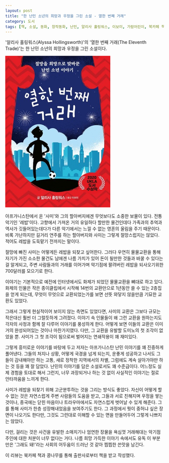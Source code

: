 ```yaml
---
layout: post
title: "한 난민 소년의 희망과 우정을 그린 소설 - 열한 번째 거래"
category: 도서
tags: [책, 소설, 동화, 창작동화, 난민, 알리사 홀링워스, 이보미, 가람어린이, 북카페 책과 콩나무, 서평]
---
```


'알리사 홀링워스(Alyssa Hollingsworth)'의
'열한 번째 거래(The Eleventh Trade)'는
한 난민 소년의 희망과 우정을 그린 소설이다.

![표지](/images/book/the-eleventh-trade-book-h480.jpg)

아프가니스탄에서 온 '사미'와 그의 할아버지에겐 무엇보다도 소중한 보물이 있다.
전통 악기인 '레밥'이다.
고향에서 가져온 거의 유일하다 할만한 물건인데다
가족과의 추억과 역사가 깃들어있는데다가
다른 악기에서는 느낄 수 없는 영혼의 울림을 주기 때문이다.
비록 가난하지만 길거리 연주를 하는 할아버지와 사미는 그렇게 절망스럽지는 않았다.
적어도 레밥을 도둑맡기 전까지는 말이다.

절망에 빠진 사미는 어떻게든 레밥을 되찾고 싶어한다.
그러다 우연히 물물교환을 통해 자기가 가진 소소한 물건도 남에겐 나름 가치가 있어
돈이 될만한 것들과 바꿀 수 있다는 걸 알게되고,
주변 사람들과의 거래를 이어가며 악기점에 팔려버린 레밥을 되사오기위한 700달러를 모으기로 한다.

이야기는 기본적으로 예전에 인터넷에서도 화제가 되었던 물물교환을 뼈대로 하고 있다.
화제의 인물은 작은 종이클립에서 시작해 14번의 교환만으로 1년동안 쓸 수 있는 2층집을 얻게 되는데,
무엇이 무엇으로 교환되었는가를 보면 선뜻 와닿지 않을만큼 기묘한 교환도 있었다.

그래서 그렇게 현실적이어 보이지 않는 측면도 있었다면,
사미의 교환은 그보다 규모는 작은대신 훨씬 더 그럴듯하게 그려졌다.
이야기 속 인물들이 왜 그런 교환을 원하는지도 각자의 사정과 함께 잘 다루어 이야기를 풍성하게 한다.
어떻게 보면 이들의 교환은 이미 거의 완성되어있는 것이나 마찬가지였다.
다만, 그 교환을 유발할 도미노의 첫 조각이 없었을 뿐.
사미가 그 첫 조각이 됨으로써 벌어지는 연쇄작용이 꽤 재미있다.

그렇게 흥미로운 이야기를 바탕에 두고
저자는 아프가니스탄 난민 이야기를 꽤 진중하게 풀어낸다.
그들의 처지나 상황, 어떻게 국경을 넘게 되는지,
운좋게 성공하고 나서도 그들이 감내해야만 하는 고통,
새로 정착한 지역에서의 차별,
그럼에도 계속 살아가야만 하는 것 등을 꽤 잘 담았다.
난민의 이야기를 담은 소설로서도 꽤 수준급이다.
어느정도 실제 경험을 토대로 해서 그런지,
너무 과장되거나 하는 것 없이 사실적인 이야기는 절로 안타까움을 느끼게 한다.

사미가 레밥을 되찾기 위해 고군분투하는 것을 그리는 방식도 좋았다.
자신이 어떻게 할 수 없는 것은 자연스럽게 주변 사람들의 도움을 받고,
그들과 서로 친해지며 우정을 쌓는 것이나,
종국에는 닫힌 마음이나 트라우마에서도 자연스럽게 벗어날 수 있게 해준다.
그를 통해 사미가 한층 성장해내었음을 보여주기도 한다.
그 과정에서 뭣이 중허냐 싶은 장면이 나오기도 한다만,
그것도 그런대로 이해할 수 있는 면을 만들어두어 그렇게 나쁘지는 않았다.

다만, 걸리는 것은 사건을 유발한 소매치기나
엄연한 장물을 욕심껏 거래해대는 악기점 주인에 대한 처분이 너무 없다는 거다.
나름 희망 가득한 이야기 속에서도
유독 이 부분만은 '그래도 돼!'라는 사회의 어두움이 드러난 것 같아 찝찝한 쓴맛을 남긴다.



<div class="im im-info">
이 리뷰는 북카페 책과 콩나무를 통해 출판사로부터 책을 받고 작성했다.
</div>
